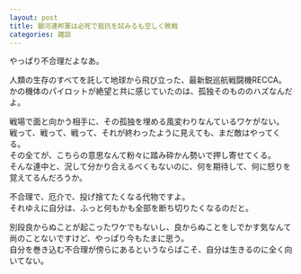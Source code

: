 ```yaml
---
layout: post
title: 銀河連邦軍は必死で抵抗を試みるも空しく敗戦
categories: 雑談
---
```


やっぱり不合理だよなあ。

人類の生存のすべてを託して地球から飛び立った、最新鋭巡航戦闘機RECCA。  
かの機体のパイロットが絶望と共に感じていたのは、孤独そのもののハズなんだよ。

戦場で面と向かう相手に、その孤独を埋める風変わりなんているワケがない。  
戦って、戦って、戦って、それが終わったように見えても、まだ敵はやってくる。  
その全てが、こちらの意思なんて粉々に踏み砕かん勢いで押し寄せてくる。  
そんな連中と、況して分かり合えるべくもないのに、何を期待して、何に怒りを覚えてるんだろうか。

不合理で、厄介で、投げ捨てたくなる代物ですよ。  
それゆえに自分は、ふっと何もかも全部を断ち切りたくなるのだと。

別段良からぬことが起こったワケでもないし、良からぬことをしでかす気なんて尚のことないですけど、やっぱり今もたまに思う。  
自分を巻き込む不合理が傍らにあるというならばこそ、自分は生きるのに全く向いてない。
